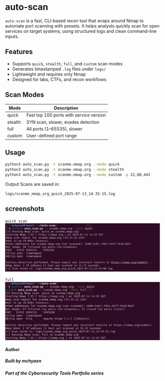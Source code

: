 # auto-scan

`auto-scan` is a fast, CLI-based recon tool that wraps around Nmap to automate port scanning with presets. It helps analysts quickly scan for open services on target systems, using structured logs and clean command-line inputs.

## Features

- Supports `quick`, `stealth`, `full`, and `custom` scan modes
- Generates timestamped `.log` files under `logs/`
- Lightweight and requires only Nmap
- Designed for labs, CTFs, and recon workflows

## Scan Modes

| Mode     | Description                             |
|----------|-----------------------------------------|
| quick    | Fast top 100 ports with service version |
| stealth  | SYN scan, slower, evades detection      |
| full     | All ports (1–65535), slower             |
| custom   | User-defined port range                 |

## Usage

```bash
python3 auto_scan.py -t scanme.nmap.org --mode quick
python3 auto_scan.py -t scanme.nmap.org --mode stealth
python3 auto_scan.py -t scanme.nmap.org --mode custom -p 22,80,443
```
Output
Scans are saved in:
```
logs/scanme_nmap_org_quick_2025-07-13_14-35-15.log
```

## screenshots 

`quick scan`
![Screenshot](https://raw.githubusercontent.com/mchyasn/cybersecurity-tools/main/01-Network-Scanning-and-Reconnaissance/auto-scan/screenshots/quick.png)

`full`
![Screenshot](https://raw.githubusercontent.com/mchyasn/cybersecurity-tools/main/01-Network-Scanning-and-Reconnaissance/auto-scan/screenshots/full.png)

#### Author
##### Built by mchyasn
##### Part of the Cybersecurity Tools Portfolio series
